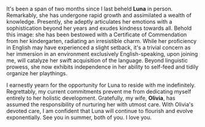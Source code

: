 It's been a span of two months since I last beheld **Luna** in person. Remarkably, she has undergone rapid growth and assimilated a wealth of knowledge. Presently, she adeptly articulates her emotions with a sophistication beyond her years and exudes kindness towards all. Behold this image: she has been bestowed with a Certificate of Commendation from her kindergarten, radiating an irresistible charm. While her proficiency in English may have experienced a slight setback, it's a trivial concern as her immersion in an environment exclusively English-speaking, upon joining me, will catalyze her swift acquisition of the language. Beyond linguistic prowess, she now exhibits independence in her ability to self-feed and tidily organize her playthings. 

I earnestly yearn for the opportunity for Luna to reside with me indefinitely. Regrettably, my current commitments prevent me from dedicating myself entirely to her holistic development. Gratefully, my wife, **Olivia**, has assumed the responsibility of nurturing her with utmost care. With Olivia's devoted care, I am confident that Luna will continue to flourish and evolve exponentially. See you in summer, both of you. I love you. 